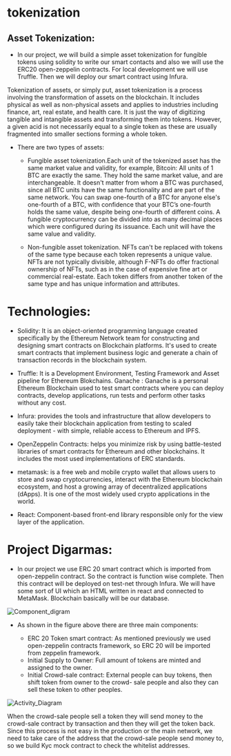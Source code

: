 # tokenization
## Asset Tokenization:
- In our project, we will build a simple asset tokenization for fungible tokens using solidity to write our smart contacts and also we will use the ERC20 open-zeppelin contracts. For local development we will use Truffle. Then we will deploy our smart contract using Infura.

Tokenization of assets, or simply put, asset tokenization is a process involving the transformation of assets on the blockchain. It includes physical as well as non-physical assets and applies to industries including finance, art, real estate, and health care. It is just the way of digitizing tangible and intangible assets and transforming them into tokens. However, a given acid is not necessarily equal to a single token as these are usually fragmented into smaller sections forming a whole token.

- There are two types of assets:

    - Fungible asset tokenization.Each unit of the tokenized asset has the same market value and validity, for example, Bitcoin: All units of 1 BTC are exactly the same. They hold the same market value, and are interchangeable. It doesn't matter from whom a BTC was purchased, since all BTC units have the same functionality and are part of the same network. You can swap one-fourth of a BTC for anyone else's one-fourth of a BTC, with confidence that your BTC’s one-fourth holds the same value, despite being one-fourth of different coins. A fungible cryptocurrency can be divided into as many decimal places which were configured during its issuance. Each unit will have the same value and validity.
    
    
   - Non-fungible asset tokenization. NFTs can't be replaced with tokens of the same type because each token represents a unique value. NFTs are not typically divisible, although F-NFTs do offer fractional ownership of NFTs, such as in the case of expensive fine art or commercial real-estate. Each token differs from another token of the same type and has unique information and attributes.
    


# Technologies:
- Solidity: 
    It is an object-oriented programming language created specifically by the Ethereum Network team for constructing and designing smart contracts on Blockchain platforms. It's used to create smart contracts that implement business logic and generate a chain of transaction records in the blockchain system.
    
- Truffle: 
    It is a Development Environment, Testing Framework and Asset pipeline for Ethereum Blokchains. Ganache : Ganache is a personal Ethereum Blockchain used to test smart contracts where you can deploy contracts, develop applications, run tests and perform other tasks without any cost.
    
- Infura:
    provides the tools and infrastructure that allow developers to easily take their blockchain application from testing to scaled deployment - with simple, reliable access to Ethereum and IPFS.
    
- OpenZeppelin Contracts:
     helps you minimize risk by using battle-tested libraries of smart contracts for Ethereum and other blockchains. It includes the most used implementations of ERC standards.
     
- metamask:
      is a free web and mobile crypto wallet that allows users to store and swap cryptocurrencies, interact with the Ethereum blockchain ecosystem, and host a growing array of decentralized applications (dApps). It is one of the most widely used crypto applications in the world.
      
- React:
     Component-based front-end library responsible only for the view layer of the application.

# Project Digarmas:
- In our project we use ERC 20 smart contract which is imported from open-zeppelin contract. So the contract is function wise complete. Then this contract will be deployed on test-net through Infura. We will have some sort of UI which an HTML written in react and connected to MetaMask. Blockchain basically will be our database.

 ![Component_digram](https://user-images.githubusercontent.com/27667600/174467411-2ad32f2f-5b45-45e4-b037-1ffe0ce53a53.png)

- As shown in the figure above there are three main components:

   -  ERC 20 Token smart contract:
    As mentioned previously we used open-zeppelin contracts framework, so ERC 20 will be imported from zeppelin framework.
   - Initial Supply to Owner: 
    Full amount of tokens are minted and assigned to the owner.
   - Initial Crowd-sale contract:
    External people can buy tokens, then shift token from owner to the crowd- sale people and also they can sell these token to other peoples. 
    
 ![Activity_Diagram](https://user-images.githubusercontent.com/27667600/174467464-57ae83d8-0f9e-4fc8-96cd-95726b54e7d1.png)
 
 When the crowd-sale people sell a token they will send money to the crowd-sale contract by transaction and then they will get the token back. Since
this process is not easy in the production or the main network, we need to take care of the address that the crowd-sale people send money to, so we build Kyc mock contract to check the whitelist addresses.
